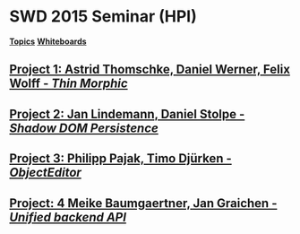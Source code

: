 # SWD 2015 Seminar (HPI)

<lively-import src="../_navigation.html"></lively-import>

[**Topics**](topics.md) [**Whiteboards**](whiteboards.md)

## [Project 1: Astrid Thomschke, Daniel Werner, Felix Wolff  - *Thin Morphic*](project1.md)

## [Project 2: Jan Lindemann, Daniel Stolpe - *Shadow DOM Persistence*](project2.md)

## [Project 3: Philipp Pajak, Timo Djürken - *ObjectEditor*](project3.md)

## [Project: 4 Meike Baumgaertner, Jan Graichen - *Unified backend API*](project1.md)



<lively-import src="../_logo.html"></lively-import>
<lively-import src="../_footer.html"></lively-import>
